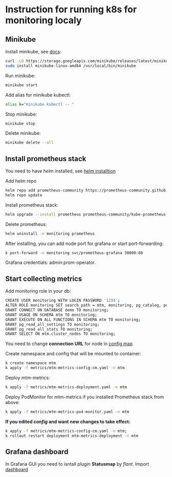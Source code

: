 # Instruction for running k8s for monitoring localy

## Minikube

Install minikube, see [docs](https://minikube.sigs.k8s.io/docs/start/):
```bash
curl -LO https://storage.googleapis.com/minikube/releases/latest/minikube-linux-amd64
sudo install minikube-linux-amd64 /usr/local/bin/minikube
```

Run minikube:
```bash
minikube start
```

Add alias for minikube kubectl:
```bash
alias k="minikube kubectl -- "
```

Stop minikube:
```bash
minikube stop
```

Delete minikube:
```bash
minikube delete --all
```

## Install prometheus stack
You need to have _helm_ installed, see [helm installtion](https://helm.sh/docs/intro/install/)

Add helm repo
```bash
helm repo add prometheus-community https://prometheus-community.github.io/helm-charts
helm repo update
```

Install prometheus stack:
```bash
helm upgrade --install prometheus prometheus-community/kube-prometheus-stack -n monitoring --create-namespace
```

Delete prometheus:
```bash
helm uninstall -n monitoring prometheus
```

After installing, you can add node port for grafana or start port-forwarding:
```bash
k port-forward -n monitoring svc/prometheus-grafana 30000:80
```
Grafana credentials: admin:prom-operator.

## Start collecting metrics
 
Add monitoring role in your db:
```bash
CREATE USER monitoring WITH LOGIN PASSWORD '1234';
ALTER ROLE monitoring SET search_path = mtm, monitoring, pg_catalog, public;
GRANT CONNECT ON DATABASE demo TO monitoring;
GRANT USAGE ON SCHEMA mtm TO monitoring;
GRANT EXECUTE ON ALL FUNCTIONS IN SCHEMA mtm TO monitoring;
GRANT pg_read_all_settings TO monitoring;
GRANT pg_read_all_stats TO monitoring;
GRANT SELECT ON mtm.cluster_nodes TO monitoring;
```

You need to change **connection URL** for node in [config map](metrics/mtm-metrics-config-cm.yaml)

Create namespace and config that will be mounted to container:
```bash
k create namespace mtm
k apply -f metrics/mtm-metrics-config-cm.yaml -n mtm
```

Deploy mtm-metrics:
```bash
k apply -f metrics/mtm-metrics-deployment.yaml -n mtm
```

Deploy PodMonitor for mtm-metrics if you installed Prometheus stack from above:
```bash
k apply -f metrics/mtm-metrics-pod-monitor.yaml -n mtm
```

**If you edited _config_ and want new changes to take effect:**
```bash
k apply -f metrics/mtm-metrics-config-cm.yaml -n mtm;
k rollout restart deployment mtm-metrics-deployment -n mtm
```

## Grafana dashboard

In Grafana GUI you need to isntall plugin **Statusmap** by _flant_.
Import [dashboard](../../metrics/grafana/nodes.json)

